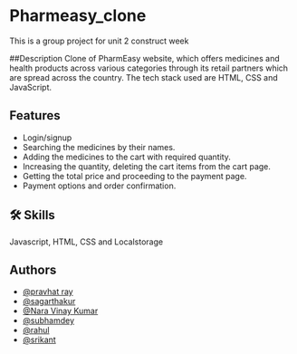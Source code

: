 # Pharmeasy_clone
This is a group project for unit 2 construct week

##Description
Clone of PharmEasy website, which offers medicines and health products across various categories through its retail partners which are spread across the country. The tech stack used are HTML, CSS and JavaScript.

## Features
- Login/signup
- Searching the medicines by their names.
- Adding the medicines to the cart with required quantity.
- Increasing the quantity, deleting the cart items from the cart page.
- Getting the total price and proceeding to the payment page.
- Payment options and order confirmation.

## 🛠 Skills
Javascript, HTML, CSS and Localstorage

## Authors
- [@pravhat ray](https://github.com/pravhatray)
- [@sagarthakur](https://github.com/1sagarthakur1)
- [@Nara Vinay Kumar](https://github.com/vinaykumar2n)
- [@subhamdey](https://github.com/jstgrowup)
- [@rahul](https://github.com/rahulb18)
- [@srikant](https://github.com/Srikanta-Dhut)
